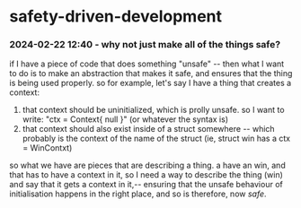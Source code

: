 # safety-driven-development

### 2024-02-22 12:40 - why not just make all of the things safe?

if I have a piece of code that does something "unsafe" -- then what I want to do is to make an abstraction that makes it safe, and ensures that the thing is being used properly. so for example, let's say I have a thing that creates a context:
1. that context should be uninitialized, which is prolly unsafe. so I want to write: "ctx = Context{ null }" (or whatever the syntax is)
2. that context should also exist inside of a struct somewhere -- which probably is the context of the name of the struct (ie, struct win has a ctx = WinContxt)

so what we have are pieces that are describing a thing. a have an win, and that has to have a context in it, so I need a way to describe the thing (win) and say that it gets a context in it,-- ensuring that the unsafe behaviour of initialisation happens in the right place, and so is therefore, now *safe*.
